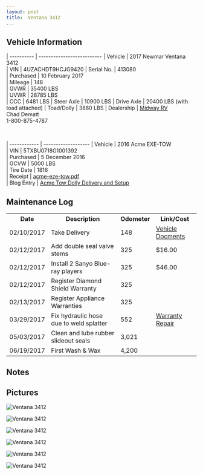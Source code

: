 ```yaml
---
layout: post  
title:  Ventana 3412
...
```


## Vehicle Information

| ---------- | -------------------------- 
| Vehicle    | 2017 Newmar Ventana 3412                                               
| VIN        | 4UZACHDT9HCJG9420
| Serial No. | 413080                                                                 
| Purchased  | 10 February 2017                                                       
| Mileage    | 148                                                                    
| GVWR       | 35400 LBS                                                              
| UVWR       | 28785 LBS                                                              
| CCC        | 6481  LBS
| Steer Axle | 10900 LBS
| Drive Axle | 20400 LBS (with toad attached)
| Toad/Dolly | 3880  LBS
| Dealership | [Midway RV](http://www.midwayrv.com/)<br>Chad Dematt<br>1-800-875-4787 

&nbsp;

| ------------ | ------------------- 
| Vehicle      | 2016 Acme EXE-TOW                                                        
| VIN          | 5TXBU0718G1001392                                                        
| Purchased    | 5 December 2016                                                          
| GCVW         | 5000 LBS                                                                 
| Tire Date    | 1816                                                                     
| Receipt      | [acme-eze-tow.pdf](/artifacts/acme-eze-tow.pdf)                          
| Blog Entry   | [Acme Tow Dolly Delivery and Setup](/acme-tow-dolly-delivery-and-setup/) 

## Maintenance Log

<table class="maintenance-log">
<tr>
<th>Date</th>
<th>Description</th>
<th>Odometer</th>
<th>Link/Cost</th>
</tr><tr>
<td>02/10/2017</td>
<td>Take Delivery</td>
<td>148</td>
<td><a href="artifacts/NewmarVentanaTitleDocuments.pdf">Vehicle Docments</a>
</tr><tr>
<td>02/12/2017</td>
<td>Add double seal valve stems</td>
<td>325</td>
<td>$16.00</td>
</tr><tr>
<td>02/12/2017</td>
<td>Install 2 Sanyo Blue-ray players</td>
<td>325</td>
<td>$46.00  </td>
</tr><tr>
<td>02/12/2017</td>
<td>Register Diamond Shield Warranty</td>
<td>325</td>
<td></td>
</tr><tr>
<td>02/13/2017</td>
<td>Register Appliance Warranties</td>
<td>325</td>
<td></td>
</tr><tr>
<td>03/29/2017</td>
<td>Fix hydraulic hose due to weld splatter</td>
<td>552</td>
<td><a href="/artifacts/warrenty-repair.protected.pdf">Warranty Repair</a></td>
</tr><tr>
<td>05/03/2017</td>
<td>Clean and lube rubber slideout seals</td>
<td>3,021</td>
<td></td>
</tr><tr>
<td>06/19/2017</td>
<td>First Wash &amp; Wax</td>
<td>4,200</td>
<td></td>
</tr>
</table>

## Notes


## Pictures


![Ventana 3412](http://i.imgur.com/QaxDwt9.jpg)

![Ventana 3412](http://i.imgur.com/8oaabGt.jpg)

![Ventana 3412](http://i.imgur.com/qpkJvn0.jpg)

![Ventana 3412](http://i.imgur.com/FyQFti3.jpg)

![Ventana 3412](http://i.imgur.com/hEFctBf.jpg)

![Ventana 3412](http://i.imgur.com/CQCgs8r.jpg)

